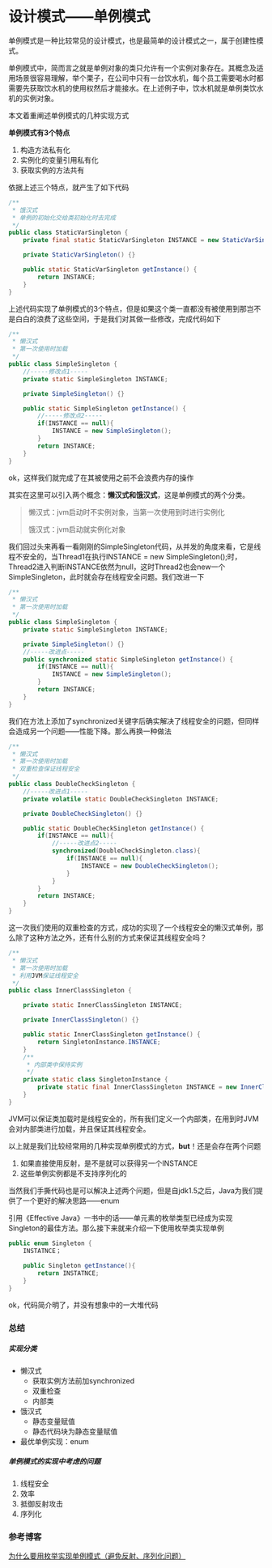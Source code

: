 # 设计模式——单例模式

单例模式是一种比较常见的设计模式，也是最简单的设计模式之一，属于创建性模式。

单例模式中，简而言之就是单例对象的类只允许有一个实例对象存在。其概念及适用场景很容易理解，举个栗子，在公司中只有一台饮水机，每个员工需要喝水时都需要先获取饮水机的使用权然后才能接水。在上述例子中，饮水机就是单例类饮水机的实例对象。

本文着重阐述单例模式的几种实现方式

**单例模式有3个特点**

1. 构造方法私有化
2. 实例化的变量引用私有化
3. 获取实例的方法共有

依据上述三个特点，就产生了如下代码

```java
/**
 * 饿汉式
 * 单例的初始化交给类初始化时去完成
 */
public class StaticVarSingleton {
    private final static StaticVarSingleton INSTANCE = new StaticVarSingleton();

    private StaticVarSingleton() {}

    public static StaticVarSingleton getInstance() {
        return INSTANCE;
    }
}
```

上述代码实现了单例模式的3个特点，但是如果这个类一直都没有被使用到那岂不是白白的浪费了这些空间，于是我们对其做一些修改，完成代码如下

```java
/**
 * 懒汉式
 * 第一次使用时加载
 */
public class SimpleSingleton {
    //-----修改点1-----
    private static SimpleSingleton INSTANCE;

    private SimpleSingleton() {}

    public static SimpleSingleton getInstance() {
        //-----修改点2-----
        if(INSTANCE == null){
            INSTANCE = new SimpleSingleton();
        }
        return INSTANCE;
    }
}
```

ok，这样我们就完成了在其被使用之前不会浪费内存的操作

其实在这里可以引入两个概念：**懒汉式和饿汉式**，这是单例模式的两个分类。

> 懒汉式：jvm启动时不实例对象，当第一次使用到时进行实例化
>
> 饿汉式：jvm启动就实例化对象

我们回过头来再看一看刚刚的SimpleSingleton代码，从并发的角度来看，它是线程不安全的，当Thread1在执行INSTANCE = new SimpleSingleton();时，Thread2进入判断INSTANCE依然为null，这时Thread2也会new一个SimpleSingleton，此时就会存在线程安全问题。我们改进一下

```java
/**
 * 懒汉式
 * 第一次使用时加载
 */
public class SimpleSingleton {
    private static SimpleSingleton INSTANCE;

    private SimpleSingleton() {}
	//-----改进点-----
    public synchronized static SimpleSingleton getInstance() {
        if(INSTANCE == null){
            INSTANCE = new SimpleSingleton();
        }
        return INSTANCE;
    }
}
```

我们在方法上添加了synchronized关键字后确实解决了线程安全的问题，但同样会造成另一个问题——性能下降。那么再换一种做法

```java
/**
 * 懒汉式
 * 第一次使用时加载
 * 双重检查保证线程安全
 */
public class DoubleCheckSingleton {
 	//-----改进点1-----
    private volatile static DoubleCheckSingleton INSTANCE;

    private DoubleCheckSingleton() {}

    public static DoubleCheckSingleton getInstance() {
        if(INSTANCE == null){
            //-----改进点2-----
            synchronized(DoubleCheckSingleton.class){
                if(INSTANCE == null){
                    INSTANCE = new DoubleCheckSingleton();
                }
            }
        }
        return INSTANCE;
    }
}
```

这一次我们使用的双重检查的方式，成功的实现了一个线程安全的懒汉式单例，那么除了这种方法之外，还有什么别的方式来保证其线程安全吗？

```java
/**
 * 懒汉式
 * 第一次使用时加载
 * 利用JVM保证线程安全
 */
public class InnerClassSingleton {

    private static InnerClassSingleton INSTANCE;

    private InnerClassSingleton() {}

    public static InnerClassSingleton getInstance() {
        return SingletonInstance.INSTANCE;
    }
    /**
     * 内部类中保持实例
     */
    private static class SingletonInstance {
        private static final InnerClassSingleton INSTANCE = new InnerClassSingleton();
    }
}
```

JVM可以保证类加载时是线程安全的，所有我们定义一个内部类，在用到时JVM会对内部类进行加载，并且保证其线程安全。

以上就是我们比较经常用的几种实现单例模式的方式，**but**！还是会存在两个问题

1. 如果直接使用反射，是不是就可以获得另一个INSTANCE
2. 这些单例实例都是不支持序列化的

当然我们手撕代码也是可以解决上述两个问题，但是自jdk1.5之后，Java为我们提供了一个更好的解决思路——enum

引用《Effective Java》一书中的话——单元素的枚举类型已经成为实现Singleton的最佳方法。那么接下来就来介绍一下使用枚举类实现单例

```java
public enum Singleton {
    INSTATNCE；
        
    public Singleton getInstance(){
        return INSTATNCE;
    }
}
```

ok，代码简介明了，并没有想象中的一大堆代码

### 总结

##### 实现分类

- 懒汉式
  - 获取实例方法前加synchronized
  - 双重检查
  - 内部类
- 饿汉式
  - 静态变量赋值
  - 静态代码块为静态变量赋值
- 最优单例实现：enum

##### 单例模式的实现中考虑的问题

1. 线程安全
2. 效率
3. 抵御反射攻击
4. 序列化

### 参考博客

[为什么要用枚举实现单例模式（避免反射、序列化问题）](https://www.cnblogs.com/chiclee/p/9097772.html)